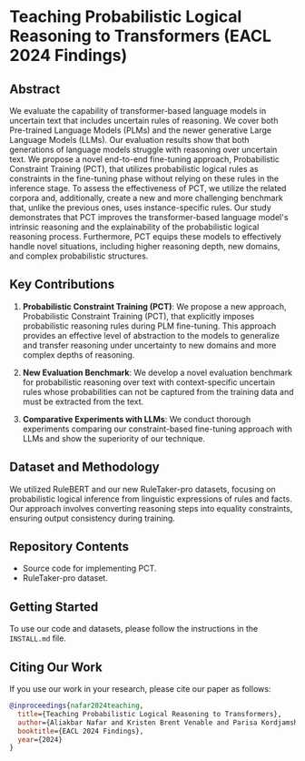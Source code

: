 # Teaching Probabilistic Logical Reasoning to Transformers (EACL 2024 Findings)

## Abstract

We evaluate the capability of transformer-based language models in uncertain text that includes uncertain rules of reasoning. We cover both Pre-trained Language Models (PLMs) and the newer generative Large Language Models (LLMs). Our evaluation results show that both generations of language models struggle with reasoning over uncertain text. We propose a novel end-to-end fine-tuning approach, Probabilistic Constraint Training (PCT), that utilizes probabilistic logical rules as constraints in the fine-tuning phase without relying on these rules in the inference stage. To assess the effectiveness of PCT, we utilize the related corpora and, additionally, create a new and more challenging benchmark that, unlike the previous ones, uses instance-specific rules. Our study demonstrates that PCT improves the transformer-based language model's intrinsic reasoning and the explainability of the probabilistic logical reasoning process. Furthermore, PCT equips these models to effectively handle novel situations, including higher reasoning depth, new domains, and complex probabilistic structures.

## Key Contributions

1. **Probabilistic Constraint Training (PCT)**: We propose a new approach, Probabilistic Constraint Training (PCT), that explicitly imposes probabilistic reasoning rules during PLM fine-tuning. This approach provides an effective level of abstraction to the models to generalize and transfer reasoning under uncertainty to new domains and more complex depths of reasoning.

2. **New Evaluation Benchmark**: We develop a novel evaluation benchmark for probabilistic reasoning over text with context-specific uncertain rules whose probabilities can not be captured from the training data and must be extracted from the text.

3. **Comparative Experiments with LLMs**: We conduct thorough experiments comparing our constraint-based fine-tuning approach with LLMs and show the superiority of our technique.

## Dataset and Methodology

We utilized RuleBERT and our new RuleTaker-pro datasets, focusing on probabilistic logical inference from linguistic expressions of rules and facts. Our approach involves converting reasoning steps into equality constraints, ensuring output consistency during training.

## Repository Contents

- Source code for implementing PCT.
- RuleTaker-pro dataset.

## Getting Started

To use our code and datasets, please follow the instructions in the `INSTALL.md` file.

## Citing Our Work

If you use our work in your research, please cite our paper as follows:
```bibtex
@inproceedings{nafar2024teaching,
  title={Teaching Probabilistic Logical Reasoning to Transformers},
  author={Aliakbar Nafar and Kristen Brent Venable and Parisa Kordjamshidi},
  booktitle={EACL 2024 Findings},
  year={2024}
}
